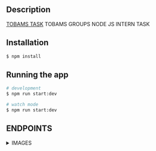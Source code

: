 ## Description

[TOBAMS TASK](https://github.com/flames-web/Tobam-Task.git) TOBAMS GROUPS NODE JS INTERN TASK

## Installation

```bash
$ npm install
```

## Running the app

```bash
# development
$ npm run start:dev

# watch mode
$ npm run start:dev


```

## ENDPOINTS

<details>
<summary>IMAGES</summary>

  <details>
  <summary>Get Images</summary>

    Request
    GET {baseUrl}/get_images
    No request body required


    Response

{
"images": [
{
"_id": "65aa505d9ea99b9a3202376e",
"url": "https://res.cloudinary.com/dcz8fqwkr/image/upload/v1705660508/Tobams/c2szff1phsccsk1ucdke.png",
"filename": "Tobams/c2szff1phsccsk1ucdke",
"mimetype": "image/png",
"__v": 0
}
]
}

    Errors
    500 Internal Server Error - Something went wrong

  </details>

  <details>
  <summary>Upload Image</summary>

    Request
    Post {baseUrl}/upload

    Request Body
    "image"-"imageFile"

    Response

    {
    "message": "Image upload sucessful",
    "image": {
        "url": "https://res.cloudinary.com/dcz8fqwkr/image/upload/v1705660508/Tobams/c2szff1phsccsk1ucdke.png",
        "filename": "Tobams/c2szff1phsccsk1ucdke",
        "mimetype": "image/png",
        "_id": "65aa505d9ea99b9a3202376e",
        "__v": 0
    }
    }


    Errors Codes
    201 -Created
    400 BAD REQUEST - Invalid Image File
    500 - Internal Server Error - Something went wrong

  </details>
